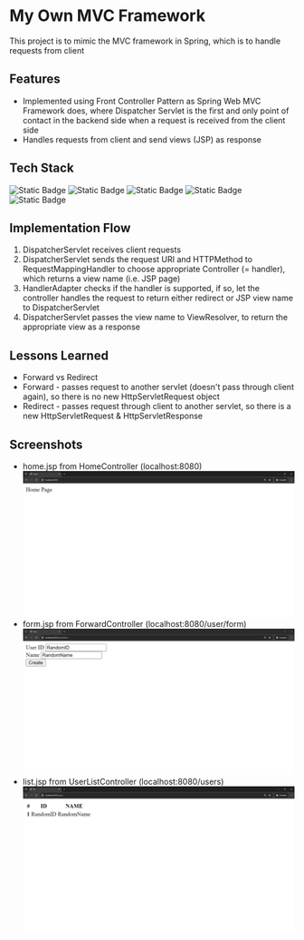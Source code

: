 # My Own MVC Framework

This project is to mimic the MVC framework in Spring, which is to handle requests from client

## Features

- Implemented using Front Controller Pattern as Spring Web MVC Framework does, where Dispatcher Servlet is the first and only point of contact in the backend side when a request is received from the client side
- Handles requests from client and send views (JSP) as response

## Tech Stack

![Static Badge](https://img.shields.io/badge/Java-blue)
![Static Badge](https://img.shields.io/badge/Gradle-blue)
![Static Badge](https://img.shields.io/badge/Tomcat-blue)
![Static Badge](https://img.shields.io/badge/Servlet-blue)
![Static Badge](https://img.shields.io/badge/Reflections-blue)


## Implementation Flow
1. DispatcherServlet receives client requests
2. DispatcherServlet sends the request URI and HTTPMethod to RequestMappingHandler to choose appropriate Controller (= handler), which returns a view name (i.e. JSP page)
3. HandlerAdapter checks if the handler is supported, if so, let the controller handles the request to return either redirect or JSP view name to DispatcherServlet
4. DispatcherServlet passes the view name to ViewResolver, to return the appropriate view as a response

## Lessons Learned

- Forward vs Redirect 
- Forward - passes request to another servlet (doesn't pass through client again), so there is no new HttpServletRequest object
- Redirect - passes request through client to another servlet, so there is a new HttpServletRequest & HttpServletResponse

## Screenshots

- home.jsp from HomeController (localhost:8080)
  ![home](images/home.png)
- form.jsp from ForwardController (localhost:8080/user/form)
  ![home](images/userForm.png)
- list.jsp from UserListController (localhost:8080/users)
  ![home](images/userList.png)
